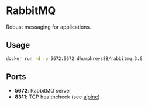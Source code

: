 # RabbitMQ

Robust messaging for applications.

## Usage

```bash
docker run -d -p 5672:5672 dhumphreys88/rabbitmq:3.6
```

## Ports

- __5672__: RabbitMQ server
- __8311__: TCP healthcheck (see [alpine](../alpine/))
